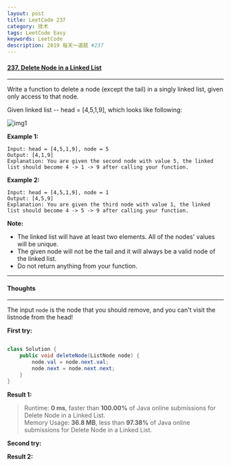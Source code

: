 ```yaml
---
layout: post
title: LeetCode 237
category: 技术
tags: LeetCode Easy
keywords: LeetCode
description: 2019 每天一道题 #237
---
```


#### [237. Delete Node in a Linked List](https://leetcode.com/problems/delete-node-in-a-linked-list)
---
Write a function to delete a node (except the tail) in a singly linked list, given only access to that node.

Given linked list -- head = [4,5,1,9], which looks like following:

![img1](https://assets.leetcode.com/uploads/2018/12/28/237_example.png)

**Example 1:**
```
Input: head = [4,5,1,9], node = 5
Output: [4,1,9]
Explanation: You are given the second node with value 5, the linked list should become 4 -> 1 -> 9 after calling your function.
```
**Example 2:**
```
Input: head = [4,5,1,9], node = 1
Output: [4,5,9]
Explanation: You are given the third node with value 1, the linked list should become 4 -> 5 -> 9 after calling your function.
```

**Note:**

- The linked list will have at least two elements.
All of the nodes' values will be unique.
- The given node will not be the tail and it will always be a valid node of the linked list.
- Do not return anything from your function.

---
#### Thoughts
---
The input `node` is the node that you should remove, and you can't visit the listnode from the head!

**First try:**
```Java

class Solution {
    public void deleteNode(ListNode node) {
        node.val = node.next.val;
        node.next = node.next.next;
    }
}
```

**Result 1:**
> Runtime: **0 ms**, faster than **100.00%** of Java online submissions for Delete Node in a Linked List.  
>  Memory Usage: **36.8 MB**, less than **97.38%** of Java online submissions for Delete Node in a Linked List.

**Second try:**


**Result 2:**

